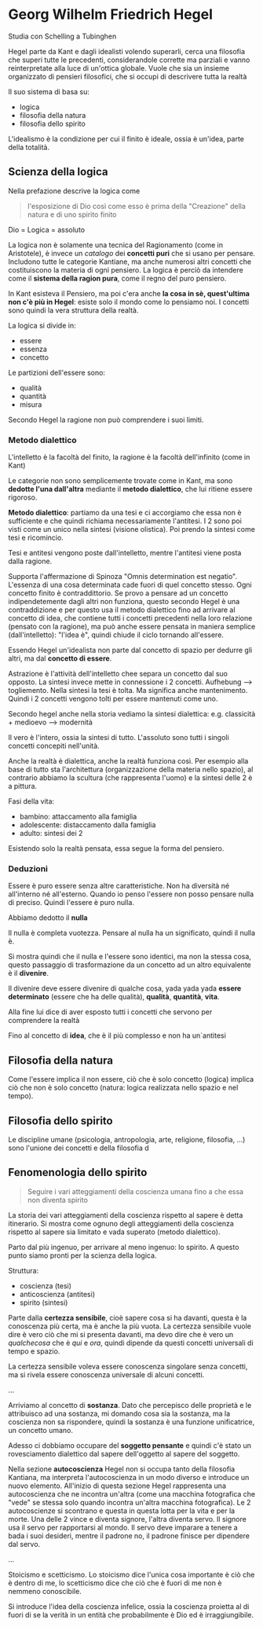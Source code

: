 # Georg Wilhelm Friedrich Hegel
Studia con Schelling a Tubinghen

Hegel parte da Kant e dagli idealisti volendo superarli, cerca una filosofia che superi tutte le precedenti, considerandole corrette ma parziali e vanno reinterpretate alla luce di un'ottica globale. Vuole che sia un insieme organizzato di pensieri filosofici, che si occupi di descrivere tutta la realtà

Il suo sistema di basa su: 
- logica
- filosofia della natura
- filosofia dello spirito

L'idealismo è la condizione per cui il finito è ideale, ossia è un'idea, parte della totalità.

## Scienza della logica
Nella prefazione descrive la logica come
> l'esposizione di Dio così come esso è prima della "Creazione" della natura e di uno spirito finito

Dio = Logica = assoluto

La logica non è solamente una tecnica del Ragionamento (come in Aristotele), è invece un *catalogo* dei **concetti puri** che si usano per pensare. Includono tutte le categorie Kantiane, ma anche numerosi altri concetti che costituiscono la materia di ogni pensiero.
La  logica è perciò da intendere come il **sistema della ragion pura**, come il regno del puro pensiero.

In Kant esisteva il Pensiero, ma poi c'era anche **la cosa in sè, quest'ultima non c'è più in Hegel**: esiste solo il mondo come lo pensiamo noi. I concetti sono quindi la vera struttura della realtà.


La logica si divide in:
- essere
- essenza
- concetto

Le partizioni dell'essere sono:
- qualità
- quantità
- misura

Secondo Hegel la ragione non può comprendere i suoi limiti.

### Metodo dialettico
L'intelletto è la facoltà del finito, la ragione è la facoltà dell'infinito (come in Kant)

Le categorie non sono semplicemente trovate come in Kant, ma sono **dedotte l'una dall'altra** mediante il **metodo dialettico**, che lui ritiene essere rigoroso.

**Metodo dialettico**: partiamo da una tesi e ci accorgiamo che essa non è sufficiente e che quindi richiama necessariamente l'antitesi. I 2 sono poi visti come un unico nella sintesi (visione olistica). Poi prendo la sintesi come tesi e ricomincio.

Tesi e antitesi vengono poste dall'intelletto, mentre l'antitesi viene posta dalla ragione.

Supporta l'affermazione di Spinoza "Omnis determination est negatio". L'essenza di una cosa determinata cade fuori di quel concetto stesso. Ogni concetto finito è contraddittorio.
Se provo a pensare ad un concetto indipendetemente dagli altri non funziona, questo secondo Hegel è una contraddizione e per questo usa il metodo dialettico fino ad arrivare al concetto di idea, che contiene tutti i concetti precedenti nella loro relazione (pensato con la ragione), ma può anche essere pensata in maniera semplice (dall'intelletto): "l'idea è", quindi chiude il ciclo tornando all'essere.

Essendo Hegel un'idealista non parte dal concetto di spazio per dedurre gli altri, ma dal **concetto di essere**.

Astrazione è l'attività dell'intelletto chee separa un concetto dal suo opposto.
La sintesi invece mette in connessione i 2 concetti.
Aufhebung --> togliemento. Nella sintesi la tesi è tolta. Ma significa anche mantenimento. Quindi i 2 concetti vengono tolti per essere mantenuti come uno.

Secondo hegel anche nella storia vediamo la sintesi dialettica: e.g. classicità + medioevo --> modernità

Il vero è l'intero, ossia la sintesi di tutto.
L'assoluto sono tutti i singoli concetti concepiti nell'unità.

Anche la realtà è dialettica, anche la realtà funziona così. Per esempio alla base di tutto sta l'architettura (organizzazione della materia nello spazio), al contrario abbiamo la scultura (che rappresenta l'uomo) e la sintesi delle 2 è a pittura.

Fasi della vita:
- bambino: attaccamento alla famiglia
- adolescente: distaccamento dalla famiglia
- adulto: sintesi dei 2

Esistendo solo la realtà pensata, essa segue la forma del pensiero.

### Deduzioni
Essere è puro essere senza altre caratteristiche. Non ha diversità né all'interno né all'esterno. Quando io penso l'essere non posso pensare nulla di preciso. Quindi l'essere è puro nulla.

Abbiamo dedotto il **nulla**

Il nulla è completa vuotezza. Pensare al nulla ha un significato, quindi il nulla è.

Si mostra quindi che il nulla e l'essere sono identici, ma non la stessa cosa, questo passaggio di trasformazione da un concetto ad un altro equivalente è il **divenire**.

Il divenire deve essere divenire di qualche cosa, yada yada yada **essere determinato** (essere che ha delle qualità), **qualità**, **quantità**, **vita**.

Alla fine lui dice di aver esposto tutti i concetti che servono per comprendere la realtà

Fino al concetto di **idea**, che è il più complesso e non ha un`antitesi

## Filosofia della natura
Come l'essere implica il non essere, ciò che è solo concetto (logica) implica ciò che non è solo concetto (natura: logica realizzata nello spazio e nel tempo).

## Filosofia dello spirito
Le discipline umane (psicologia, antropologia, arte, religione, filosofia, ...) sono l'unione dei concetti e della filosofia d

## Fenomenologia dello spirito
> Seguire i vari atteggiamenti della coscienza umana fino a che essa non diventa spirito

La storia dei vari atteggiamenti della coscienza rispetto al sapere è detta itinerario.
Si mostra come ognuno degli atteggiamenti della coscienza rispetto al sapere sia limitato e vada superato (metodo dialettico).

Parto dal più ingenuo, per arrivare al meno ingenuo: lo spirito. A questo punto siamo pronti per la scienza della logica.

Struttura:
- coscienza (tesi)
- anticoscienza (antitesi)
- spirito (sintesi)

Parte dalla **certezza sensibile**, cioè sapere cosa si ha davanti, questa è la conoscenza più certa, ma è anche la più vuota.
La certezza sensibile vuole dire è vero ciò che mi si presenta davanti, ma devo dire che è vero un *qualchecosa* che è *qui* e *ora*, quindi dipende da questi concetti universali di tempo e spazio.

La certezza sensibile voleva essere conoscenza singolare senza concetti, ma si rivela essere conoscenza universale di alcuni concetti.

...

Arriviamo al concetto di **sostanza**. Dato che percepisco delle proprietà e le attribuisco ad una sostanza, mi domando cosa sia la sostanza, ma la coscienza non sa rispondere, quindi la sostanza è una funzione unificatrice, un concetto umano.

Adesso ci dobbiamo occupare del **soggetto pensante** e quindi c'è stato un rovesciamento dialettico dal sapere dell'oggetto al sapere del soggetto.

Nella sezione **autocoscienza** Hegel non si occupa tanto della filosofia Kantiana, ma interpreta l'autocoscienza in un modo diverso e introduce un nuovo elemento.
All'inizio di questa sezione Hegel rappresenta una autocoscienza che ne incontra un'altra (come una macchina fotografica che "vede" se stessa solo quando incontra un'altra macchina fotografica).
Le 2 autocoscienze si scontrano e questa in questa lotta per la vita e per la morte. Una delle 2 vince e diventa signore, l'altra diventa servo. Il signore usa il servo per rapportarsi al mondo.
Il servo deve imparare a tenere a bada i suoi desideri, mentre il padrone no, il padrone finisce per dipendere dal servo.

...

Stoicismo e scetticismo. Lo stoicismo dice l'unica cosa importante è ciò che è dentro di me, lo scetticismo dice che ciò che è fuori di me non è nemmeno conoscibile.

Si introduce l'idea della coscienza infelice, ossia la coscienza proietta al di fuori di se la verità in un entità che probabilmente è Dio ed è irraggiungibile.